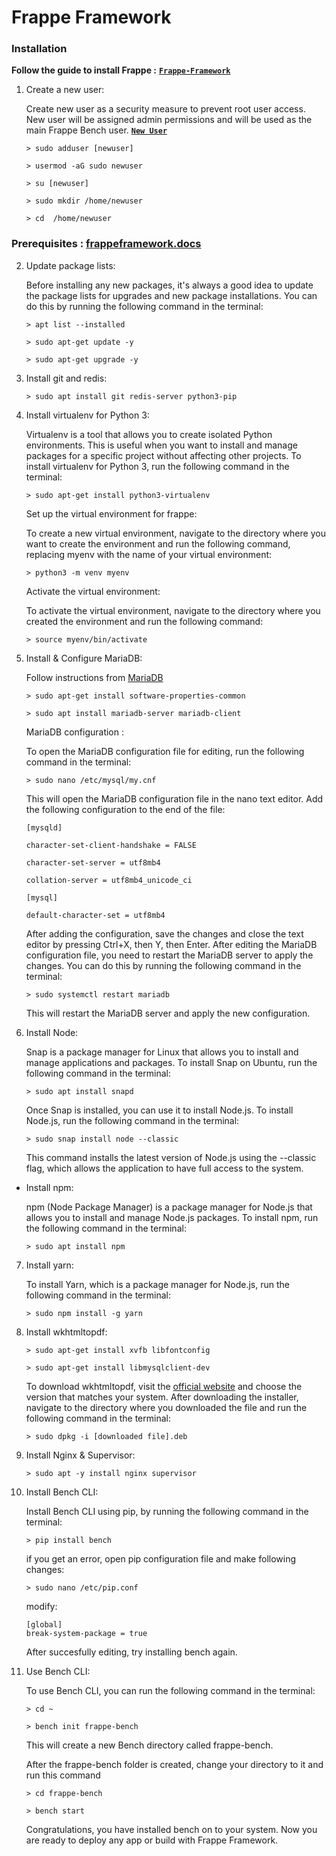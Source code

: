 # **Frappe Framework**


### **Installation**

**Follow the guide to install Frappe :**   [**`Frappe-Framework`**](https://frappeframework.com/docs/user/en/installation#debian-ubuntu)

 1. Create a new user:

    Create new user as a security measure to prevent root user access. New user will be assigned admin permissions and will be used as the main Frappe Bench user. [**`New User`**](https://github.com/SamSpace2497/Docs/blob/main/UbuntuSetup.md)

        > sudo adduser [newuser]

        > usermod -aG sudo newuser
        
        > su [newuser]

        > sudo mkdir /home/newuser

        > cd  /home/newuser



 ### Prerequisites :  [frappeframework.docs](https://frappeframework.com/docs/user/en/prerequisites)

 2. Update package lists:

    Before installing any new packages, it's always a good idea to update the package lists for upgrades and new package installations. You can do this by running the following command in the terminal:

        > apt list --installed

        > sudo apt-get update -y
        
        > sudo apt-get upgrade -y

 3. Install git and redis:

        > sudo apt install git redis-server python3-pip

 4. Install virtualenv for Python 3:
    
    Virtualenv is a tool that allows you to create isolated Python environments. This is useful when you want to install and manage packages for a specific project without affecting other projects. To install virtualenv for Python 3, run the following command in the terminal:

        > sudo apt-get install python3-virtualenv

    Set up the virtual environment for frappe:

    To create a new virtual environment, navigate to the directory where you want to create the environment and run the following command, replacing myenv with the name of your virtual environment:

        > python3 -m venv myenv

    Activate the virtual environment:
    
    To activate the virtual environment, navigate to the directory where you created the environment and run the following command:

        > source myenv/bin/activate
 
 5. Install & Configure MariaDB:

    Follow instructions from [MariaDB](https://github.com/SamSpace2497/Docs/blob/main/MariaDB.md)

        > sudo apt-get install software-properties-common
        
        > sudo apt install mariadb-server mariadb-client
    
    MariaDB configuration :

    To open the MariaDB configuration file for editing, run the following command in the terminal:

        > sudo nano /etc/mysql/my.cnf

    This will open the MariaDB configuration file in the nano text editor. Add the following configuration to the end of the file:

        [mysqld]

        character-set-client-handshake = FALSE
        
        character-set-server = utf8mb4
        
        collation-server = utf8mb4_unicode_ci

        [mysql]

        default-character-set = utf8mb4

    After adding the configuration, save the changes and close the text editor by pressing Ctrl+X, then Y, then Enter. After editing the MariaDB configuration file, you need to restart the MariaDB server to apply the changes. You can do this by running the following command in the terminal:

        > sudo systemctl restart mariadb

    This will restart the MariaDB server and apply the new configuration.

 6. Install Node:

    Snap is a package manager for Linux that allows you to install and manage applications and packages. To install Snap on Ubuntu, run the following command in the terminal:

        > sudo apt install snapd

    Once Snap is installed, you can use it to install Node.js. To install Node.js, run the following command in the terminal:

        > sudo snap install node --classic

    This command installs the latest version of Node.js using the --classic flag, which allows the application to have full access to the system. 
    
  * Install npm:
    
    npm (Node Package Manager) is a package manager for Node.js that allows you to install and manage Node.js packages. To install npm, run the following command in the terminal:

        > sudo apt install npm

 7. Install yarn:

    To install Yarn, which is a package manager for Node.js, run the following command in the terminal:

        > sudo npm install -g yarn

 8. Install wkhtmltopdf:

        > sudo apt-get install xvfb libfontconfig

        > sudo apt-get install libmysqlclient-dev

    To download wkhtmltopdf, visit the [official website](https://wkhtmltopdf.org/downloads.html) and choose the version that matches your system. After downloading the installer, navigate to the directory where you downloaded the file and run the following command in the terminal:

        > sudo dpkg -i [downloaded file].deb 

 9. Install Nginx & Supervisor:

        > sudo apt -y install nginx supervisor


10. Install Bench CLI:

    Install Bench CLI using pip, by running the following command in the terminal:

        > pip install bench

    if  you get an error, open pip configuration file and make following changes:

        > sudo nano /etc/pip.conf

    modify:

        [global]
        break-system-package = true

    After succesfully editing, try installing bench again.

11. Use Bench CLI:

    To use Bench CLI, you can run the following command in the terminal:

        > cd ~
        
        > bench init frappe-bench

    This will create a new Bench directory called frappe-bench.

    After the frappe-bench folder is created, change your directory to it and run this command

        > cd frappe-bench

        > bench start

    Congratulations, you have installed bench on to your system. Now you are ready to deploy any app or build with Frappe Framework.




